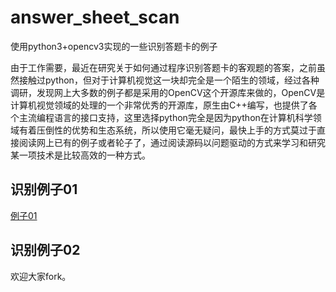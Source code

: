 # answer_sheet_scan
使用python3+opencv3实现的一些识别答题卡的例子

由于工作需要，最近在研究关于如何通过程序识别答题卡的客观题的答案，之前虽然接触过python，但对于计算机视觉这一块却完全是一个陌生的领域，经过各种调研，发现网上大多数的例子都是采用的OpenCV这个开源库来做的，OpenCV是计算机视觉领域的处理的一个非常优秀的开源库，原生由C++编写，也提供了各个主流编程语言的接口支持，这里选择python完全是因为python在计算机科学领域有着压倒性的优势和生态系统，所以使用它毫无疑问，最快上手的方式莫过于直接阅读网上已有的例子或者轮子了，通过阅读源码以问题驱动的方式来学习和研究某一项技术是比较高效的一种方式。

##  识别例子01

[例子01](https://github.com/qindongliang/answer_sheet_scan/blob/master/readmes/example01.md)

##  识别例子02




欢迎大家fork。

